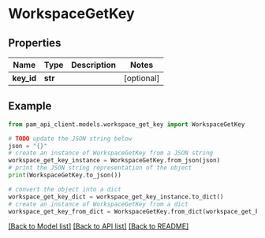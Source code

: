 # WorkspaceGetKey


## Properties

Name | Type | Description | Notes
------------ | ------------- | ------------- | -------------
**key_id** | **str** |  | [optional] 

## Example

```python
from pam_api_client.models.workspace_get_key import WorkspaceGetKey

# TODO update the JSON string below
json = "{}"
# create an instance of WorkspaceGetKey from a JSON string
workspace_get_key_instance = WorkspaceGetKey.from_json(json)
# print the JSON string representation of the object
print(WorkspaceGetKey.to_json())

# convert the object into a dict
workspace_get_key_dict = workspace_get_key_instance.to_dict()
# create an instance of WorkspaceGetKey from a dict
workspace_get_key_from_dict = WorkspaceGetKey.from_dict(workspace_get_key_dict)
```
[[Back to Model list]](../README.md#documentation-for-models) [[Back to API list]](../README.md#documentation-for-api-endpoints) [[Back to README]](../README.md)


